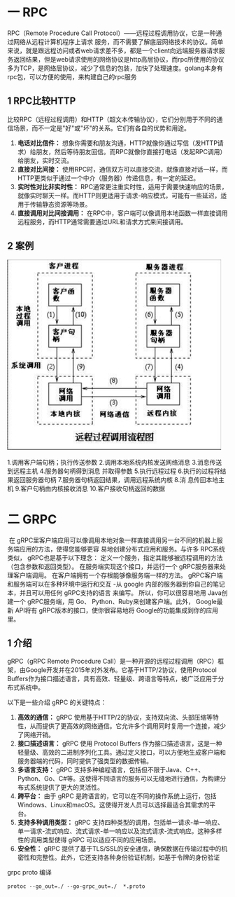 # 一 RPC

RPC（Remote Procedure Call Protocol）——远程过程调用协议，它是一种通过网络从远程计算机程序上请求 服务，而不需要了解底层网络技术的协议。简单来说，就是跟远程访问或者web请求差不多，都是一个client向远端服务器请求服务返回结果，但是web请求使用的网络协议是http高层协议，而rpc所使用的协议多为TCP，是网络层协议，减少了信息的包装，加快了处理速度。golang本身有rpc包，可以方便的使用，来构建自己的rpc服务

## 1 RPC比较HTTP

比较RPC（远程过程调用）和HTTP（超文本传输协议），它们分别用于不同的通信场景，而不一定是"好"或"坏"的关系。它们有各自的优势和用途。

1. **电话对比信件：** 想象你需要和朋友沟通，HTTP就像你通过写信（发HTTP请求）给朋友，然后等待朋友回信。而RPC就像你直接打电话（发起RPC调用）给朋友，实时交流。
2. **直接对比间接：** 使用RPC时，通信双方可以直接交流，就像直接对话一样，而HTTP更类似于通过一个中介（服务器）传递信息，有一定的延迟。
3. **实时性对比非实时性：** RPC通常更注重实时性，适用于需要快速响应的场景，就像实时聊天一样。而HTTP则更适用于请求-响应模式，可能有一些延迟，适用于传输静态资源等场景。
4. **直接调用对比间接调用：** 在RPC中，客户端可以像调用本地函数一样直接调用远程服务，而HTTP通常需要通过URL和请求方式来间接调用。

## 2 案例

![1701209404362](assets/1701209404362.png)

1.调用客户端句柄；执行传送参数 2.调用本地系统内核发送网络消息 3.消息传送到远程主机 4.服务器句柄得到消息 并取得参数 5.执行远程过程 6.执行的过程将结果返回服务器句柄 7.服务器句柄返回结果，调用远程系统内核 8.消 息传回本地主机 9.客户句柄由内核接收消息 10.客户接收句柄返回的数据

# 二 GRPC

​	在 gRPC里客户端应用可以像调用本地对象一样直接调用另一台不同的机器上服务端应用的方法，使得您能够更容 易地创建分布式应用和服务。与许多 RPC系统类似， gRPC也是基于以下理念： 定义一个服务，指定其能够被远程调用的方法（包含参数和返回类型）。 在服务端实现这个接口，并运行一个 gRPC服务器来处理客户端调用。 在客户端拥有一个存根能够像服务端一样的方法。 gRPC客户端和服务端可以在多种环境中运行和交互 -从 google 内部的服务器到你自己的笔记本，并且可以用任何 gRPC支持的语言 来编写。 所以，你可以很容易地用 Java创建一个 gRPC服务端，用 Go、 Python、Ruby来创建客户端。此外， Google最新 API将有 gRPC版本的接口，使你很容易地将 Google的功能集成到你的应用里。

## 1 介绍

gRPC（gRPC Remote Procedure Call）是一种开源的远程过程调用（RPC）框架，由Google开发并在2015年对外发布。它基于HTTP/2协议，使用Protocol Buffers作为接口描述语言，具有高效、轻量级、跨语言等特点，被广泛应用于分布式系统中。

以下是一些介绍 gRPC 的关键特点：

1. **高效的通信：** gRPC 使用基于HTTP/2的协议，支持双向流、头部压缩等特性，从而提供了更高效的网络通信。它允许多个调用同时复用一个连接，减少了网络开销。
2. **接口描述语言：** gRPC 使用 Protocol Buffers 作为接口描述语言，这是一种轻量级、高效的二进制序列化工具。通过定义接口，可以方便地生成客户端和服务器端的代码，同时提供了强类型的数据传输。
3. **多语言支持：** gRPC 支持多种编程语言，包括但不限于Java、C++、Python、Go、C#等。这使得不同语言的服务可以无缝地进行通信，为构建分布式系统提供了更大的灵活性。
4. **跨平台：** 由于 gRPC 是跨语言的，它可以在不同的操作系统上运行，包括Windows、Linux和macOS。这使得开发人员可以选择最适合其需求的平台。
5. **支持多种调用类型：** gRPC 支持四种类型的调用，包括单一请求-单一响应、单一请求-流式响应、流式请求-单一响应以及流式请求-流式响应。这种多样性的调用类型使得 gRPC 可以适应不同的应用场景。
6. **安全性：** gRPC 提供了基于TLS/SSL的安全通信，确保数据在传输过程中的机密性和完整性。此外，它还支持各种身份验证机制，如基于令牌的身份验证

grpc proto 编译

```
protoc --go_out=./ --go-grpc_out=./  *.proto
```





